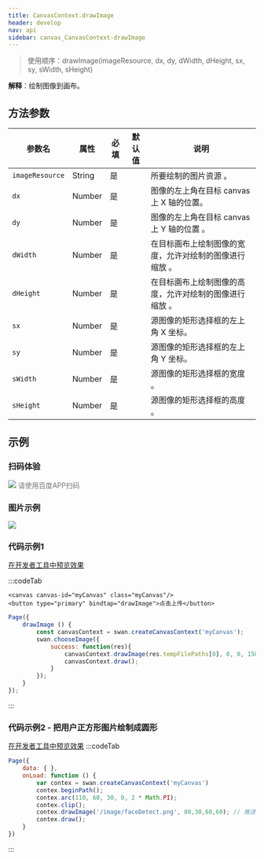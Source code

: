 ```yaml
---
title: CanvasContext.drawImage
header: develop
nav: api
sidebar: canvas_CanvasContext-drawImage
---
```


 

> 使用顺序：drawImage(imageResource, dx, dy, dWidth, dHeight, sx, sy, sWidth, sHeight)

**解释**：绘制图像到画布。

 

## 方法参数 

 
|参数名|属性|必填|默认值|说明|
|----|----|----|---|---|
| `imageResource`|String|是|| 所要绘制的图片资源 。|
| `dx`| Number|是||  图像的左上角在目标 canvas 上 X 轴的位置。|
| `dy `| Number|是||  图像的左上角在目标 canvas 上 Y 轴的位置 。 |
| `dWidth`| Number|是||   在目标画布上绘制图像的宽度，允许对绘制的图像进行缩放 。 |
| `dHeight`| Number|是||  在目标画布上绘制图像的高度，允许对绘制的图像进行缩放 。 |
| `sx`| Number|是||  源图像的矩形选择框的左上角 X 坐标。 |
| `sy`| Number|是||  源图像的矩形选择框的左上角 Y 坐标。 |
| `sWidth`| Number|是||  源图像的矩形选择框的宽度 。|
| `sHeight`| Number|是||   源图像的矩形选择框的高度 。|

## 示例

 
### 扫码体验

<div class='scan-code-container'>
    <img src="https://b.bdstatic.com/miniapp/assets/images/doc_demo/fragment_drawImage.png" class="demo-qrcode-image" />
    <font color=#777 12px>请使用百度APP扫码</font>
</div>

###  图片示例  
<div class="m-doc-custom-examples">
    <div class="m-doc-custom-examples-correct">
        <img src="https://b.bdstatic.com/miniapp/images/drawImage.gif">
    </div>
    <div class="m-doc-custom-examples-correct">
        <img src=" ">
    </div>
    <div class="m-doc-custom-examples-correct">
        <img src=" ">
    </div>     
</div>

###  代码示例1 

<a href="swanide://fragment/5f642a5821d97a419580f6661c537d8f1574501379932" title="在开发者工具中预览效果" target="_self">在开发者工具中预览效果</a>

:::codeTab

``` swan 
<canvas canvas-id="myCanvas" class="myCanvas"/>
<button type="primary" bindtap="drawImage">点击上传</button>
```

 

```js
Page({
    drawImage () {
        const canvasContext = swan.createCanvasContext('myCanvas');
        swan.chooseImage({
            success: function(res){
                canvasContext.drawImage(res.tempFilePaths[0], 0, 0, 150, 100);
                canvasContext.draw();
            }
        });
    }
});
```
:::

###  代码示例2 - 把用户正方形图片绘制成圆形 

<a href="swanide://fragment/508b22fc05c8149337e96553fd3ad1971575437603927" title="在开发者工具中预览效果" target="_self">在开发者工具中预览效果</a>
:::codeTab

 
```js
Page({
    data: { },
    onLoad: function () {
        var contex = swan.createCanvasContext('myCanvas')
        contex.beginPath(); 
        contex.arc(110, 60, 30, 0, 2 * Math.PI);
        contex.clip();
        contex.drawImage('/image/faceDetect.png', 80,30,60,60); // 推进去图片，这里注意头像坐标要在圆形区域内
        contex.draw();
    }
})
```
:::

